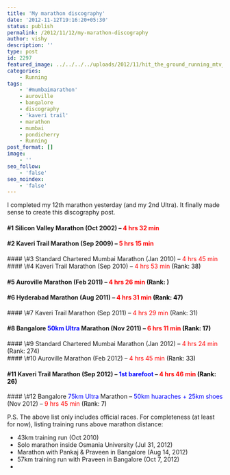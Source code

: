 ```yaml
---
title: 'My marathon discography'
date: '2012-11-12T19:16:20+05:30'
status: publish
permalink: /2012/11/12/my-marathon-discography
author: vishy
description: ''
type: post
id: 2297
featured_image: ../../../../uploads/2012/11/hit_the_ground_running_mtv_com.jpeg
categories: 
    - Running
tags:
    - '#mumbaimarathon'
    - auroville
    - bangalore
    - discography
    - 'kaveri trail'
    - marathon
    - mumbai
    - pondicherry
    - Running
post_format: []
image:
    - ''
seo_follow:
    - 'false'
seo_noindex:
    - 'false'
---
```

I completed my 12th marathon yesterday (and my 2nd Ultra). It finally made sense to create this discography post.

#### \#1 Silicon Valley Marathon (Oct 2002) – <span style="color: #ff0000;">4 hrs 32 min</span>

#### \#2 Kaveri Trail Marathon (Sep 2009) – <span style="color: #ff0000;">5 hrs 15 min</span>

<div>#### \#3 Standard Chartered Mumbai Marathon (Jan 2010) – <span style="color: #ff0000;">4 hrs 45 min</span>

<div>#### \#4 Kaveri Trail Marathon (Sep 2010) – <span style="color: #ff0000;">4 hrs 53 min<span style="color: #000000;"> (Rank: 38)</span></span>

#### \#5 Auroville Marathon (Feb 2011) – <span style="color: #ff0000;">4 hrs 26 min</span> (Rank: )

#### \#6 Hyderabad Marathon (Aug 2011) – <span style="color: #ff0000;">4 hrs 31 min<span style="color: #000000;"> (Rank: 47)</span></span>

<div>#### \#7 Kaveri Trail Marathon (Sep 2011) – <span style="color: #ff0000;">4 hrs 29 min </span>(Rank: 31)

#### \#8 Bangalore <span style="color: #0000ff;">50km Ultra</span> Marathon (Nov 2011) – <span style="color: #ff0000;">6 hrs 11 min<span style="color: #000000;"> (Rank: 17)</span></span>

<div>#### \#9 Standard Chartered Mumbai Marathon (Jan 2012) – <span style="color: #ff0000;">4 hrs 24 min </span>(Rank: 274)

<div>#### \#10 Auroville Marathon (Feb 2012) – <span style="color: #ff0000;">4 hrs 45 min<span style="color: #000000;"> (Rank: 33)</span></span>

#### \#11 Kaveri Trail Marathon (Sep 2012) – <span style="color: #0000ff;">1st barefoot</span> – <span style="color: #ff0000;">4 hrs 46 min<span style="color: #000000;"> (Rank: 26)</span></span>

<div>#### \#12 Bangalore <span style="color: #0000ff;">75km</span> <span style="color: #0000ff;">Ultra</span> Marathon – <span style="color: #0000ff;">50km huaraches</span><span style="color: #0000ff;"> + 25km shoes</span> (Nov 2012) – <span style="color: #ff0000;">9 hrs 45 min<span style="color: #000000;"> (Rank: 7)</span></span>


P.S. The above list only includes official races. For completeness (at least for now), listing training runs above marathon distance:
- 43km training run (Oct 2010)
- Solo marathon inside Osmania University (Jul 31, 2012)
- Marathon with Pankaj &amp; Praveen in Bangalore (Aug 14, 2012)
- 57km training run with Praveen in Bangalore (Oct 7, 2012)
- 

